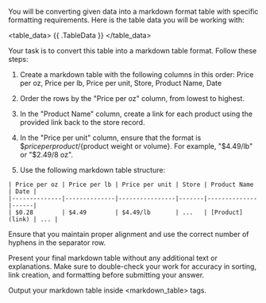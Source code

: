 You will be converting given data into a markdown format table with specific formatting requirements. Here is the table data you will be working with:

<table_data>
{{ .TableData }}
</table_data>

Your task is to convert this table into a markdown table format. Follow these steps:

1. Create a markdown table with the following columns in this order:
   Price per oz, Price per lb, Price per unit, Store, Product Name, Date

2. Order the rows by the "Price per oz" column, from lowest to highest.

3. In the "Product Name" column, create a link for each product using the provided link back to the store record.

4. In the "Price per unit" column, ensure that the format is $${price per product}/${product weight or volume}. For example, "$4.49/lb" or "$2.49/8 oz".

5. Use the following markdown table structure:

```
| Price per oz | Price per lb | Price per unit | Store | Product Name | Date |
|--------------|--------------|----------------|-------|--------------|------|
| $0.28        | $4.49        | $4.49/lb       | ...   | [Product](link) | ... |
```

Ensure that you maintain proper alignment and use the correct number of hyphens in the separator row.

Present your final markdown table without any additional text or explanations. Make sure to double-check your work for accuracy in sorting, link creation, and formatting before submitting your answer.

Output your markdown table inside <markdown_table> tags.
